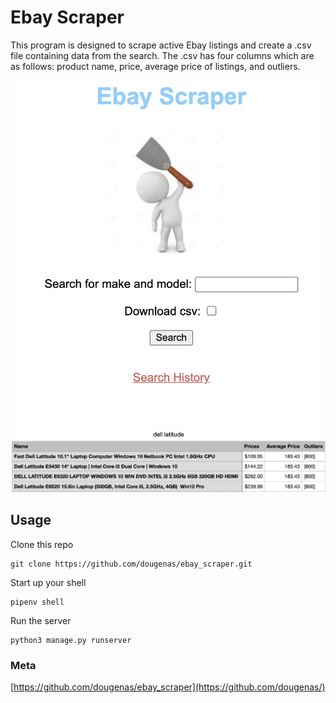 # Ebay Scraper

This program is designed to scrape active Ebay listings and create a .csv file containing data from the search. The .csv has four columns which are as follows: product name, price, average price of listings, and outliers.

![](images/main.png)
![](images/csv.png)


## Usage

Clone this repo
```
git clone https://github.com/dougenas/ebay_scraper.git
```

Start up your shell
```
pipenv shell
```

Run the server
```
python3 manage.py runserver
```

### Meta
[https://github.com/dougenas/ebay_scraper](https://github.com/dougenas/)
